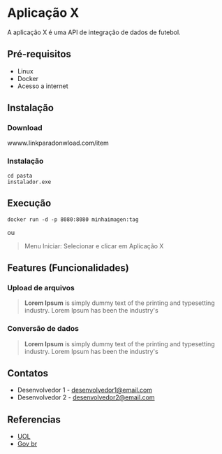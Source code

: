 # Aplicação X

A aplicação X é uma API de integração de dados de futebol.


## Pré-requisitos

- Linux
- Docker 
- Acesso a internet

## Instalação

### Download

wwww.linkparadonwload.com/item

### Instalação

```
cd pasta
instalador.exe
```

## Execução

```
docker run -d -p 8080:8080 minhaimagen:tag
```
ou

> Menu Iniciar: Selecionar e clicar em Aplicação X


## Features (Funcionalidades)

### Upload de arquivos

> __Lorem Ipsum__ is simply dummy text of the printing and typesetting industry. Lorem Ipsum has been the industry's

### Conversão de dados

> __Lorem Ipsum__ is simply dummy text of the printing and typesetting industry. Lorem Ipsum has been the industry's


## Contatos

- Desenvolvedor 1 - desenvolvedor1@email.com
- Desenvolvedor 2 - desenvolvedor2@email.com


## Referencias

 - [UOL](https://www.uol.com.br/)
 - [Gov br](https://www.gov.br/)